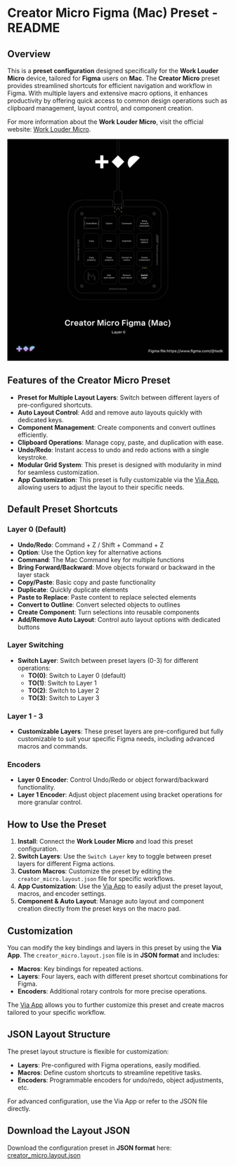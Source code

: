
# Creator Micro Figma (Mac) Preset - README

## Overview
This is a **preset configuration** designed specifically for the **Work Louder Micro** device, tailored for **Figma** users on **Mac**. The **Creator Micro** preset provides streamlined shortcuts for efficient navigation and workflow in Figma. With multiple layers and extensive macro options, it enhances productivity by offering quick access to common design operations such as clipboard management, layout control, and component creation.

For more information about the **Work Louder Micro**, visit the official website: [Work Louder Micro](https://worklouder.co/).

![Creator Micro Layout](https://github.com/edogbeatz/work-louder-micro-preset/raw/main/public/layer-0.png)

## Features of the Creator Micro Preset
- **Preset for Multiple Layout Layers**: Switch between different layers of pre-configured shortcuts.
- **Auto Layout Control**: Add and remove auto layouts quickly with dedicated keys.
- **Component Management**: Create components and convert outlines efficiently.
- **Clipboard Operations**: Manage copy, paste, and duplication with ease.
- **Undo/Redo**: Instant access to undo and redo actions with a single keystroke.
- **Modular Grid System**: This preset is designed with modularity in mind for seamless customization.
- **App Customization**: This preset is fully customizable via the [Via App](https://usevia.app/), allowing users to adjust the layout to their specific needs.

## Default Preset Shortcuts

### Layer 0 (Default)
- **Undo/Redo**: Command + Z / Shift + Command + Z
- **Option**: Use the Option key for alternative actions
- **Command**: The Mac Command key for multiple functions
- **Bring Forward/Backward**: Move objects forward or backward in the layer stack
- **Copy/Paste**: Basic copy and paste functionality
- **Duplicate**: Quickly duplicate elements
- **Paste to Replace**: Paste content to replace selected elements
- **Convert to Outline**: Convert selected objects to outlines
- **Create Component**: Turn selections into reusable components
- **Add/Remove Auto Layout**: Control auto layout options with dedicated buttons

### Layer Switching
- **Switch Layer**: Switch between preset layers (0-3) for different operations:
    - **TO(0)**: Switch to Layer 0 (default)
    - **TO(1)**: Switch to Layer 1
    - **TO(2)**: Switch to Layer 2
    - **TO(3)**: Switch to Layer 3

### Layer 1 - 3
- **Customizable Layers**: These preset layers are pre-configured but fully customizable to suit your specific Figma needs, including advanced macros and commands.

### Encoders
- **Layer 0 Encoder**: Control Undo/Redo or object forward/backward functionality.
- **Layer 1 Encoder**: Adjust object placement using bracket operations for more granular control.

## How to Use the Preset

1. **Install**: Connect the **Work Louder Micro** and load this preset configuration.
2. **Switch Layers**: Use the `Switch Layer` key to toggle between preset layers for different Figma actions.
3. **Custom Macros**: Customize the preset by editing the `creator_micro.layout.json` file for specific workflows.
4. **App Customization**: Use the [Via App](https://usevia.app/) to easily adjust the preset layout, macros, and encoder settings.
5. **Component & Auto Layout**: Manage auto layout and component creation directly from the preset keys on the macro pad.

## Customization
You can modify the key bindings and layers in this preset by using the **Via App**. The `creator_micro.layout.json` file is in **JSON format** and includes:

- **Macros**: Key bindings for repeated actions.
- **Layers**: Four layers, each with different preset shortcut combinations for Figma.
- **Encoders**: Additional rotary controls for more precise operations.

The [Via App](https://usevia.app/) allows you to further customize this preset and create macros tailored to your specific workflow.

## JSON Layout Structure

The preset layout structure is flexible for customization:
- **Layers**: Pre-configured with Figma operations, easily modified.
- **Macros**: Define custom shortcuts to streamline repetitive tasks.
- **Encoders**: Programmable encoders for undo/redo, object adjustments, etc.

For advanced configuration, use the Via App or refer to the JSON file directly.

## Download the Layout JSON
Download the configuration preset in **JSON format** here: [creator_micro.layout.json](https://github.com/edogbeatz/work-louder-micro-preset/blob/main/creator_micro.layout.json)
